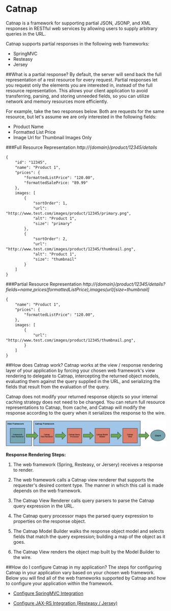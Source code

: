 Catnap
===
Catnap is a framework for supporting partial JSON, JSONP, and XML responses in RESTful web services by allowing users to supply arbitrary queries in the URL.

Catnap supports partial responses in the following web frameworks:

* 	SpringMVC
* 	Resteasy
* 	Jersey

##What is a partial response?
By default, the server will send back the full representation of a rest resource for every request.  Partial responses let you request only the elements you are interested in, instead of the full resource representation.  This allows your client application to avoid transferring, parsing, and storing unneeded fields, so you can utilize network and memory resources more efficiently.

For example, take the two responses below.  Both are requests for the same resource, but let's assume we are only interested in the following fields:

*	Product Name
*	Formatted List Price
*	Image Url for Thumbnail Images Only

###Full Resource Representation
*http://{domain}/product/12345/details*

	{
    	"id": "12345",
    	"name": "Product 1",
    	"prices": {
        	"formattedListPrice": "120.00",
        	"formattedSalePrice: "89.99"
    	},
    	images: [
        	{
            	"sortOrder": 1,
            	"url": "http://www.test.com/images/product/12345/primary.png",
            	"alt": "Product 1",
            	"size": "primary"
        	},
        	{
            	"sortOrder": 2,
            	"url": "http://www.test.com/images/product/12345/thumbnail.png",
            	"alt": "Product 1",
            	"size": "thumbnail"
        	}
    	]
	}
	
###Partial Resource Representation
*http://{domain}/product/12345/details?fields=name,prices(formattedListPrice),images(url)[size=thumbnail]*

	{
    	"name": "Product 1",
    	"prices": {
        	"formattedListPrice": "120.00",
    	},
    	images: [
        	{
            	"url": "http://www.test.com/images/product/12345/thumbnail.png",
        	}
    	]
	}
	
##How does Catnap work?
Catnap works at the view / response rendering layer of your application by forcing your chosen web framework's view rendering to delegate to Catnap, intercepting the returned object models, evaluating them against the query supplied in the URL, and serializing the fields that result from the evaluation of the query.  

Catnap does not modify your returned response objects so your internal caching strategy does not need to be changed.  You can return full resource representations to Catnap, from cache, and Catnap will modify the response according to the query when it serializes the response to the wire.

![catnap_flow](docs/images/catnap_flow.png)

**Response Rendering Steps:**

1. The web framework (Spring, Resteasy, or Jersery) receives a response to render.

2. The web framework calls a Catnap view renderer that supports the requester's desired content type.  The manner in which this call is made depends on the web framework.

3. The Catnap View Renderer calls query parsers to parse the Catnap query expression in the URL.

4. The Catnap query processor maps the parsed query expression to properties on the response object.

5. The Catnap Model Builder walks the response object model and selects fields that match the query expression; building a map of the object as it goes.

6. The Catnap View renders the object map built by the Model Builder to the wire.

##How do I configure Catnap in my application?
The steps for configuring Catnap in your application vary based on your chosen web framework.  Below you will find all of the web frameworks supported by Catnap and how to configure your application within the framework.

* [Configure SpringMVC Integration](/catnap-springmvc/README.md)

* [Configure JAX-RS Integration (Resteasy / Jersey)](/catnap-jaxrs/README.md)

